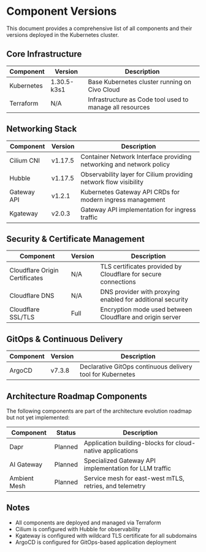 # Component Versions

This document provides a comprehensive list of all components and their versions deployed in the Kubernetes cluster.

## Core Infrastructure

| Component | Version | Description |
|-----------|---------|-------------|
| Kubernetes | 1.30.5-k3s1 | Base Kubernetes cluster running on Civo Cloud |
| Terraform | N/A | Infrastructure as Code tool used to manage all resources |

## Networking Stack

| Component | Version | Description |
|-----------|---------|-------------|
| Cilium CNI | v1.17.5 | Container Network Interface providing networking and network policy |
| Hubble | v1.17.5 | Observability layer for Cilium providing network flow visibility |
| Gateway API | v1.2.1 | Kubernetes Gateway API CRDs for modern ingress management |
| Kgateway | v2.0.3 | Gateway API implementation for ingress traffic |

## Security & Certificate Management

| Component | Version | Description |
|-----------|---------|-------------|
| Cloudflare Origin Certificates | N/A | TLS certificates provided by Cloudflare for secure connections |
| Cloudflare DNS | N/A | DNS provider with proxying enabled for additional security |
| Cloudflare SSL/TLS | Full | Encryption mode used between Cloudflare and origin server |

## GitOps & Continuous Delivery

| Component | Version | Description |
|-----------|---------|-------------|
| ArgoCD | v7.3.8 | Declarative GitOps continuous delivery tool for Kubernetes |

## Architecture Roadmap Components

The following components are part of the architecture evolution roadmap but not yet implemented:

| Component | Status | Description |
|-----------|--------|-------------|
| Dapr | Planned | Application building-blocks for cloud-native applications |
| AI Gateway | Planned | Specialized Gateway API implementation for LLM traffic |
| Ambient Mesh | Planned | Service mesh for east-west mTLS, retries, and telemetry |

## Notes

- All components are deployed and managed via Terraform
- Cilium is configured with Hubble for observability
- Kgateway is configured with wildcard TLS certificate for all subdomains
- ArgoCD is configured for GitOps-based application deployment

